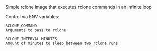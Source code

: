 Simple rclone image that executes rclone commands in an infinite loop

Control via ENV variables:

    RCLONE_COMMAND
    Arguments to pass to rclone

    RCLONE_INTERVAL_MINUTES
    Amount of minutes to sleep between two rclone runs